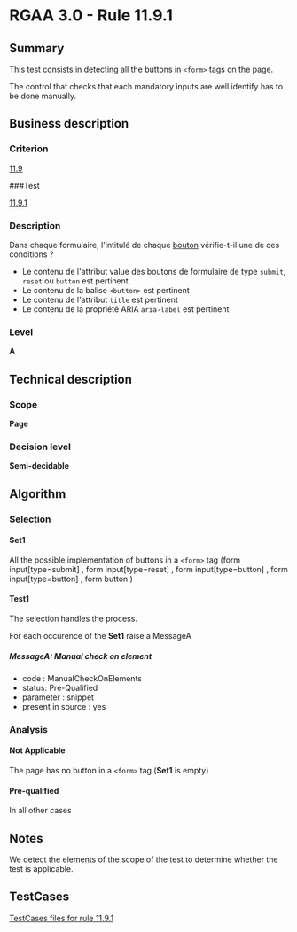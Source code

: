 # RGAA 3.0 -  Rule 11.9.1

## Summary

This test consists in detecting all the buttons in `<form>` tags on the page.

The control that checks that each mandatory inputs are well identify has to be done manually.

## Business description

### Criterion

[11.9](http://disic.github.io/rgaa_referentiel_en/RGAA3.0_Criteria_English_version_v1.html#crit-11-9)

###Test

[11.9.1](http://disic.github.io/rgaa_referentiel_en/RGAA3.0_Criteria_English_version_v1.html#test-11-9-1)

### Description

Dans chaque formulaire, l'intitul&eacute; de chaque <a href="http://references.modernisation.gouv.fr/referentiel-technique-0#mBtnForm">bouton</a> v&eacute;rifie-t-il une de ces conditions ? 
 
 *  Le contenu de l'attribut value des boutons de formulaire de type `submit`, `reset` ou `button` est pertinent 
 *  Le contenu de la balise `<button>` est pertinent 
 *  Le contenu de l'attribut `title` est pertinent 
 * Le contenu de la propri&eacute;t&eacute; ARIA `aria-label` est pertinent 


### Level

**A**

## Technical description

### Scope

**Page**

### Decision level

**Semi-decidable**

## Algorithm

### Selection

#### Set1

All the possible implementation of buttons in a `<form>` tag (form input[type=submit] , form input[type=reset] , form input[type=button] , form input[type=button] , form button  )

#### Test1

The selection handles the process.

For each occurence of the **Set1** raise a MessageA

##### MessageA: Manual check on element

-   code : ManualCheckOnElements
-   status: Pre-Qualified
-   parameter : snippet
-   present in source : yes

### Analysis

#### Not Applicable

The page has no button in a `<form>` tag (**Set1** is empty)

#### Pre-qualified

In all other cases

## Notes

We detect the elements of the scope of the test to determine whether the
test is applicable.



##  TestCases 

[TestCases files for rule 11.9.1](https://github.com/Asqatasun/Asqatasun/tree/master/rules/rules-rgaa3.0/src/test/resources/testcases/rgaa30/Rgaa30Rule110901/) 


